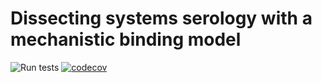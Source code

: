 # Dissecting systems serology with a mechanistic binding model

![Run tests](https://github.com/meyer-lab/systemsSerology.jl/workflows/Run%20tests/badge.svg?branch=master)
[![codecov](https://codecov.io/gh/meyer-lab/systemsSerology.jl/branch/master/graph/badge.svg)](https://codecov.io/gh/meyer-lab/systemsSerology.jl)
